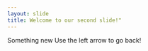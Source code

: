 ```yaml
---
layout: slide
title: Welcome to our second slide!"
---
```

Something new
Use the left arrow to go back!

